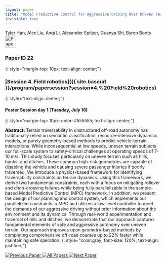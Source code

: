 ```yaml
---
layout: paper
title: "Model Predictive Control for Aggressive Driving Over Uneven Terrain"
invisible: true
---
```

<div class="paper-authors">
<div class="paper-author-box">
    <div class="paper-author-name">Tyler Han, Alex Liu, Anqi Li, Alexander Spitzer, Guanya Shi, Byron Boots</div>
    <div class="paper-author-uni"></div>
</div>

</div><div class="paper-pdf">
                <div> <a href="https://www.roboticsproceedings.org/rss20/p022.pdf"><img src="{{ site.baseurl }}/images/paper_link.png" alt="Paper Website" width = "33"  height = "40"/></a> </div>
                </div>

### Paper ID 22
{: style="margin-top: 10px; text-align: center;"}

### [Session 4. Field robotics]({{ site.baseurl }}/program/papersession?session=4.%20Field%20robotics)
{: style="text-align: center;"}

#### Poster Session day 1 (Tuesday, July 16)
{: style="margin-top: 10px; color: #555555; text-align: center;"}

<b style="color: black;">Abstract: </b>Terrain traversability in unstructured off-road autonomy has traditionally relied on semantic classification, resource-intensive dynamics models, or purely geometry-based methods to predict vehicle-terrain interactions.
 While inconsequential at low speeds, uneven terrain subjects our full-scale system to safety-critical challenges at operating speeds of 7-10 m/s.
 This study focuses particularly on uneven terrain such as hills, banks, and ditches. These common high-risk geometries are capable of disabling the vehicle and causing severe passenger injuries if poorly traversed.
 We introduce a physics-based framework for identifying traversability constraints on terrain dynamics. Using this framework, we derive two fundamental constraints, each with a focus on mitigating rollover and ditch-crossing failures while being fully parallelizable in the sample-based Model Predictive Control (MPC) framework. In addition, we present the design of our planning and control system, which implements our parallelized constraints in MPC and utilizes a low-level controller to meet the demands of our aggressive driving without prior information about the environment and its dynamics.
 Through real-world experimentation and traversal of hills and ditches,
 we demonstrate that our approach captures fundamental elements of safe and aggressive autonomy over uneven terrain.
 Our approach improves upon geometry-based methods by completing comprehensive off-road courses up to 22\% faster while maintaining safe operation.
{: style="color:gray; font-size: 120%; text-align: justified;"}


<div class="paper-menu">
<a href="{{ site.baseurl }}/program/papers/021/"> <img src="{{ site.baseurl }}/images/previous_paper_icon.png" alt="Previous Paper" title="Previous Paper"/> </a>
<a href="{{ site.baseurl }}/program/papers"><img src="{{ site.baseurl }}/images/overview_icon.png" alt="All Papers" title="All Papers"/> </a>
<a href="{{ site.baseurl }}/program/papers/023/"> <img src="{{ site.baseurl }}/images/next_paper_icon.png" alt="Next Paper" title="Next Paper"/> </a>

</div>

